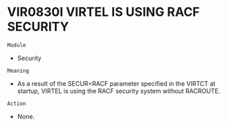 # VIR0830I VIRTEL IS USING RACF SECURITY

`Module`
- Security

`Meaning`
- As a result of the SECUR=RACF parameter specified in the VIRTCT at startup, VIRTEL is using the RACF security system without RACROUTE.

`Action`
- None.
